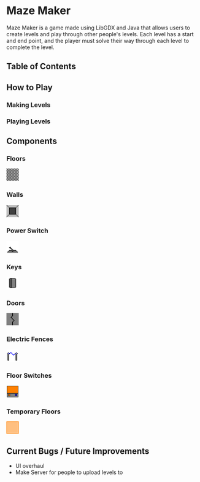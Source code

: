 # Maze Maker
Maze Maker is a game made using LibGDX and Java that allows users to create levels and play through other people's levels. Each level has a start and end point, and the player must solve their way through each level to complete the level.
## Table of Contents
## How to Play
### Making Levels
### Playing Levels
## Components
### Floors
![Floor](/core/assets/floor.png)
### Walls
![Wall](/core/assets/wall.png)
### Power Switch
![Power Switch](/core/assets/power-off.png)
### Keys
![Key](/core/assets/key.png)
### Doors
![Door](/core/assets/closed-door.png)
### Electric Fences
![Electric Fence](/core/assets/electric-fence-enabled.png)
### Floor Switches
![Floor Switches](/core/assets/switch-orange.png)
### Temporary Floors
![Temporary Floor](/core/assets/orange-floor.png)
## Current Bugs / Future Improvements
- UI overhaul
- Make Server for people to upload levels to
